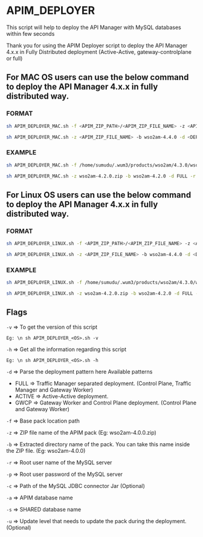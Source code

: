 # APIM_DEPLOYER
This script will help to deploy the API Manager with MySQL databases within few seconds

Thank you for using the APIM Deployer script to deploy the API Manager 4.x.x in Fully Distributed deployment (Active-Active, gateway-controlplane or full)

## For MAC OS users can use the below command to deploy the API Manager 4.x.x in fully distributed way.

### FORMAT
```bash
sh APIM_DEPLOYER_MAC.sh -f <APIM_ZIP_PATH>/<APIM_ZIP_FILE_NAME> -z <APIM_ZIP_FILE_NAME> -b <APIM_PRODUCT_BASE_PACK_NAME> -d <DEPLOYMENT_PATTERN> -r <MYSQL_ROOT_USERNAME> -p <MYSQL_ROOT_PASSWORD> -c <JDBC_CONNECTOR_JAR_LOCATION>/<JDBC_CONNECTOR_JAR_NAME> -a <APIM_DATABASE_NAME> -s <SHARED_DATABASE_NAME>  -u <UPDATE_LEVEL_TO_INSTALL>
```

```bash
sh APIM_DEPLOYER_MAC.sh -z <APIM_ZIP_FILE_NAME> -b wso2am-4.4.0 -d <DEPLOYMENT_PATTERN> -r <MYSQL_ROOT_USERNAME> -p <MYSQL_ROOT_PASSWORD> -a <APIM_DATABASE_NAME> -s <SHARED_DATABASE_NAME>  -u <UPDATE_LEVEL_TO_INSTALL>
```

### EXAMPLE
```bash
sh APIM_DEPLOYER_MAC.sh -f /home/sumudu/.wum3/products/wso2am/4.3.0/wso2am-4.3.0.zip -z wso2am-4.3.0.zip -b wso2am-4.3.0 -d FULL -r root -p PASSWORD -c /home/sumudu/.wum3/products/wso2am/mysql-connector-java-8.0.27.jar -a TEST_APIM_DB -s TEST_SHARED_DB -u 91
```

```bash
sh APIM_DEPLOYER_MAC.sh -z wso2am-4.2.0.zip -b wso2am-4.2.0 -d FULL -r root -p PASSWORD -a TEST_APIM_DB -s TEST_SHARED_DB -u 91
```

## For Linux OS users can use the below command to deploy the API Manager 4.x.x in fully distributed way.

### FORMAT
```bash
sh APIM_DEPLOYER_LINUX.sh -f <APIM_ZIP_PATH>/<APIM_ZIP_FILE_NAME> -z <APIM_ZIP_FILE_NAME> -b <APIM_PRODUCT_BASE_PACK_NAME> -d <DEPLOYMENT_PATTERN> -r <MYSQL_ROOT_USERNAME> -p <MYSQL_ROOT_PASSWORD> -c <JDBC_CONNECTOR_JAR_LOCATION>/<JDBC_CONNECTOR_JAR_NAME> -a <APIM_DATABASE_NAME> -s <SHARED_DATABASE_NAME>  -u <UPDATE_LEVEL_TO_INSTALL>
```

```bash
sh APIM_DEPLOYER_LINUX.sh -z <APIM_ZIP_FILE_NAME> -b wso2am-4.4.0 -d <DEPLOYMENT_PATTERN> -r <MYSQL_ROOT_USERNAME> -p <MYSQL_ROOT_PASSWORD> -a <APIM_DATABASE_NAME> -s <SHARED_DATABASE_NAME>  -u <UPDATE_LEVEL_TO_INSTALL>
```

### EXAMPLE
```bash
sh APIM_DEPLOYER_LINUX.sh -f /home/sumudu/.wum3/products/wso2am/4.3.0/wso2am-4.3.0.zip -z wso2am-4.3.0.zip -b wso2am-4.3.0 -d FULL -r root -p PASSWORD -c /home/sumudu/.wum3/products/wso2am/mysql-connector-java-8.0.27.jar -a TEST_APIM_DB -s TEST_SHARED_DB -u 91
```

```bash
sh APIM_DEPLOYER_LINUX.sh -z wso2am-4.2.0.zip -b wso2am-4.2.0 -d FULL -r root -p PASSWORD -a TEST_APIM_DB -s TEST_SHARED_DB -u 91
```

## Flags 
`-v` => To get the version of this script

```
Eg: \n sh APIM_DEPLOYER_<OS>.sh -v
```

`-h` => Get all the information regarding this script

```
Eg: \n sh APIM_DEPLOYER_<OS>.sh -h
```

`-d` => Parse the deployment pattern here Available patterns

- FULL => Traffic Manager separated deployment. (Control Plane, Traffic Manager and Gateway Worker)
- ACTIVE => Active-Active deployment.
- GWCP => Gateway Worker and Control Plane deployment. (Control Plane and Gateway Worker)

`-f` => Base pack location path

`-z` => ZIP file name of the APIM pack (Eg: wso2am-4.0.0.zip)

`-b` => Extracted directory name of the pack. You can take this name inside the ZIP file. (Eg: wso2am-4.0.0)

`-r` => Root user name of the MySQL server

`-p` => Root user password of the MySQL server

`-c` => Path of the MySQL JDBC connector Jar (Optional)

`-a` => APIM database name

`-s` => SHARED database name

`-u` => Update level that needs to update the pack during the deployment. (Optional)
